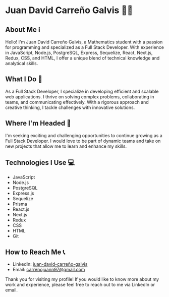 <!--# Juan David Carreño Galvis 

## Quién soy 👋
¡Hola! Soy Juan David Carreño Galvis, un estudiante de Matemáticas apasionado por la programación y especializado como Full Stack Developer. Con experiencia en JavaScript, Node.js, PostgreSQL, Express, Sequelize, React, Next.js, Redux, CSS y HTML, ofrezco una combinación única de conocimientos técnicos y habilidades analíticas.

## Qué hago  👀
Como Full Stack Developer, me dedico al desarrollo de aplicaciones web eficientes y escalables. Me apasiona resolver problemas complejos, trabajar en equipo y comunicarme efectivamente. Mi enfoque riguroso y pensamiento creativo me permiten abordar desafíos con soluciones innovadoras.

## A dónde me dirijo 💞️
Estoy buscando oportunidades emocionantes y desafiantes para seguir creciendo como Full Stack Developer. Me encantaría formar parte de equipos dinámicos y enfrentar nuevos proyectos que me permitan seguir aprendiendo y mejorando mis habilidades.

## Tecnologías que uso
- JavaScript
- Node.js
- PostgreSQL
- Express.js
- Sequelize
- React.js
- Next.js
- Redux
- CSS
- HTML

## Cómo contactarme 📫
- LinkedIn: [juan-david-carreño-galvis](https://www.linkedin.com/in/juan-david-carre%C3%B1o-galvis-90286a26a/)
- Correo electrónico: carrenojuann97@gmail.com

¡Gracias por visitar mi perfil! Si deseas conocer más sobre mi trabajo y experiencia, no dudes en contactarme a través de LinkedIn o enviarme un correo electrónico.](url) -->

# Juan David Carreño Galvis 👨‍💻

## About Me ℹ️
Hello! I'm Juan David Carreño Galvis, a Mathematics student with a passion for programming and specialized as a Full Stack Developer. With experience in JavaScript, Node.js, PostgreSQL, Express, Sequelize, React, Next.js, Redux, CSS, and HTML, I offer a unique blend of technical knowledge and analytical skills.

## What I Do 💼
As a Full Stack Developer, I specialize in developing efficient and scalable web applications. I thrive on solving complex problems, collaborating in teams, and communicating effectively. With a rigorous approach and creative thinking, I tackle challenges with innovative solutions.

## Where I'm Headed 🚀
I'm seeking exciting and challenging opportunities to continue growing as a Full Stack Developer. I would love to be part of dynamic teams and take on new projects that allow me to learn and enhance my skills.

## Technologies I Use 💻
- JavaScript
- Node.js
- PostgreSQL
- Express.js
- Sequelize
- Prisma
- React.js
- Next.js
- Redux
- CSS
- HTML
- Git

## How to Reach Me 📞
- LinkedIn: [juan-david-carreño-galvis](https://www.linkedin.com/in/juan-david-carre%C3%B1o-galvis-90286a26a/)
- Email: carrenojuann97@gmail.com

Thank you for visiting my profile! If you would like to know more about my work and experience, please feel free to reach out to me via LinkedIn or email.



